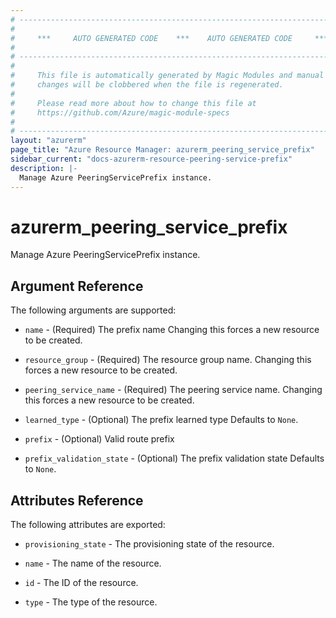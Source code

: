 ```yaml
---
# ----------------------------------------------------------------------------
#
#     ***     AUTO GENERATED CODE    ***    AUTO GENERATED CODE     ***
#
# ----------------------------------------------------------------------------
#
#     This file is automatically generated by Magic Modules and manual
#     changes will be clobbered when the file is regenerated.
#
#     Please read more about how to change this file at
#     https://github.com/Azure/magic-module-specs
#
# ----------------------------------------------------------------------------
layout: "azurerm"
page_title: "Azure Resource Manager: azurerm_peering_service_prefix"
sidebar_current: "docs-azurerm-resource-peering-service-prefix"
description: |-
  Manage Azure PeeringServicePrefix instance.
---
```


# azurerm_peering_service_prefix

Manage Azure PeeringServicePrefix instance.


## Argument Reference

The following arguments are supported:

* `name` - (Required) The prefix name Changing this forces a new resource to be created.

* `resource_group` - (Required) The resource group name. Changing this forces a new resource to be created.

* `peering_service_name` - (Required) The peering service name. Changing this forces a new resource to be created.

* `learned_type` - (Optional) The prefix learned type Defaults to `None`.

* `prefix` - (Optional) Valid route prefix

* `prefix_validation_state` - (Optional) The prefix validation state Defaults to `None`.

## Attributes Reference

The following attributes are exported:

* `provisioning_state` - The provisioning state of the resource.

* `name` - The name of the resource.

* `id` - The ID of the resource.

* `type` - The type of the resource.
